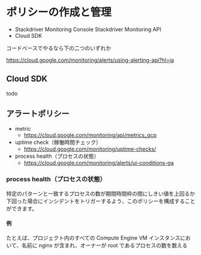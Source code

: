 # ポリシーの作成と管理

 - Stackdriver Monitoring Console
   Stackdriver Monitoring API
 - Cloud SDK

コードベースでやるなら下の二つのいずれか

https://cloud.google.com/monitoring/alerts/using-alerting-api?hl=ja

## Cloud SDK
todo

## アラートポリシー
 - metric
   -  https://cloud.google.com/monitoring/api/metrics_gcp
 - uptime check（稼働時間チェック）
   - https://cloud.google.com/monitoring/uptime-checks/
 - process health（プロセスの状態）
   - https://cloud.google.com/monitoring/alerts/ui-conditions-ga

### process health（プロセスの状態）

特定のパターンと一致するプロセスの数が期間時間枠の間にしきい値を上回るか下回った場合にインシデントをトリガーするよう、このポリシーを構成することができます。

#### 例
たとえば、プロジェクト内のすべての Compute Engine VM インスタンスにおいて、名前に nginx が含まれ、オーナーが root であるプロセスの数を数える
